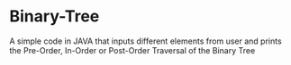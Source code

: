 # Binary-Tree
A simple code in JAVA that inputs different elements from user and prints the Pre-Order, In-Order or Post-Order Traversal of the Binary Tree
